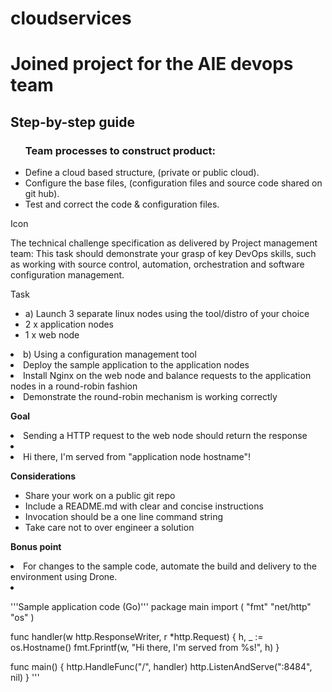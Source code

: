 # cloudservices
<h1>Joined project for the AIE devops team</h1>
<h2>Step-by-step guide</h2>
<ul><h3>Team processes to construct product:</h3>
<li>Define a cloud based structure, (private or public cloud).</li>
<li>Configure the base files, (configuration files and source code shared on git hub).</li>
<li>Test and correct the code & configuration files. </li> 
</ul>
<p>Icon</p>
<p>The technical challenge specification as delivered by Project management team:
This task should demonstrate your grasp of key DevOps skills, such as working with source control, automation, orchestration and software
configuration management.</p>
 
Task
<ul><li>a) Launch 3 separate linux nodes using the tool/distro of your choice</li>
<li>2 x application nodes</li>
<li>1 x web node</li></ul>
 
<li>b) Using a configuration management tool</li>
<li>Deploy the sample application to the application nodes</li>
<li>Install Nginx on the web node and balance requests to the application nodes in a round-robin fashion</li>
<li>Demonstrate the round-robin mechanism is working correctly</li></ul>
 
<b>Goal</b>
<li>Sending a HTTP request to the web node should return the response<li>
<li>Hi there, I'm served from "application node hostname"! </li></ul>
 
<b>Considerations</b>
<ul><li>Share your work on a public git repo</li>
<li>Include a README.md with clear and concise instructions</li>
<li>Invocation should be a one line command string</li>
<li>Take care not to over engineer a solution</li></ul>
 
<b>Bonus point</b>
<li>For changes to the sample code, automate the build and delivery to the environment using Drone.<li>
 
'''Sample application code (Go)'''
package main
import (
"fmt"
"net/http"
"os"
) 
 
func handler(w http.ResponseWriter, r *http.Request) {
h, _ := os.Hostname()
fmt.Fprintf(w, "Hi there, I'm served from %s!", h)
}
 
func main() {
http.HandleFunc("/", handler)
http.ListenAndServe(":8484", nil)
}
 '''
